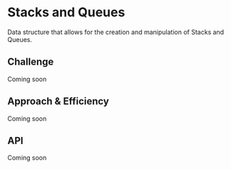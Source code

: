 # Stacks and Queues
Data structure that allows for the creation and manipulation of Stacks and Queues. 

## Challenge
Coming soon

## Approach & Efficiency
Coming soon

## API
Coming soon
